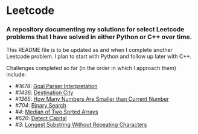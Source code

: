 # Leetcode
### A repository documenting my solutions for select Leetcode problems that I have solved in either Python or C++ over time.

This README file is to be updated as and when I complete another Leetcode problem. I plan to start with Python and follow up later with C++.

Challenges completed so far (in the order in which I approach them) include:
- *#1678*: [Goal Parser Interpretation](https://leetcode.com/problems/goal-parser-interpretation/)
- *#1436*: [Destination City](https://leetcode.com/problems/destination-city/)
- *#1365*: [How Many Numbers Are Smaller than Current Number](https://leetcode.com/problems/how-many-numbers-are-smaller-than-the-current-number/)
- *#704*: [Binary Search](https://leetcode.com/problems/binary-search/)
- *#4*: [Median of Two Sorted Arrays](https://leetcode.com/problems/median-of-two-sorted-arrays/)
- *#520*: [Detect Capital](https://leetcode.com/problems/detect-capital/)
- *#3*: [Longest Substring Without Repeating Characters](https://leetcode.com/problems/longest-substring-without-repeating-characters/)
